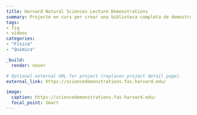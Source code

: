 ```yaml
---
title: Harvard Natural Sciences Lecture Demonstrations
summary: Projecte en curs per crear una biblioteca completa de demostracions de física, simulacions, vídeos i altres recursos útils disponibles al Centre de Ciències de Harvard.
tags:
- fiq
- vídeos
categories:
- "Física"
- "Química"

_build:
  render: never

# Optional external URL for project (replaces project detail page).
external_link: https://sciencedemonstrations.fas.harvard.edu/

image:
  caption: https://sciencedemonstrations.fas.harvard.edu/
  focal_point: Smart
---
```


